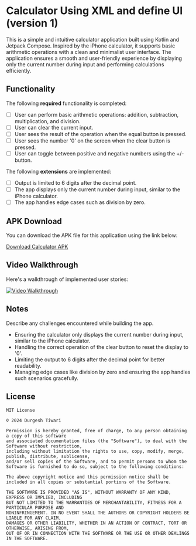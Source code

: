 # Calculator Using XML and define UI  (version 1)

This is a simple and intuitive calculator application built using Kotlin and Jetpack Compose. Inspired by the iPhone calculator, it supports basic arithmetic operations with a clean and minimalist user interface. The application ensures a smooth and user-friendly experience by displaying only the current number during input and performing calculations efficiently.

## Functionality 

The following **required** functionality is completed:

* [ ] User can perform basic arithmetic operations: addition, subtraction, multiplication, and division.
* [ ] User can clear the current input.
* [ ] User sees the result of the operation when the equal button is pressed.
* [ ] User sees the number '0' on the screen when the clear button is pressed.
* [ ] User can toggle between positive and negative numbers using the +/- button.

The following **extensions** are implemented:

* [ ] Output is limited to 6 digits after the decimal point.
* [ ] The app displays only the current number during input, similar to the iPhone calculator.
* [ ] The app handles edge cases such as division by zero.

## APK Download

You can download the APK file for this application using the link below:

[Download Calculator APK](https://github.com/blackhat955/CalculatorUsingJetpack/blob/master/app-release_jetpack.apk)


## Video Walkthrough

Here's a walkthrough of implemented user stories:

[![Video Walkthrough](https://img.youtube.com/vi/nJ5L6Wda0S8/0.jpg)](https://www.youtube.com/shorts/nJ5L6Wda0S8)

## Notes

Describe any challenges encountered while building the app.
  - Ensuring the calculator only displays the current number during input, similar to the iPhone calculator.
  - Handling the correct operation of the clear button to reset the display to '0'.
  - Limiting the output to 6 digits after the decimal point for better readability.
  - Managing edge cases like division by zero and ensuring the app handles such scenarios gracefully.

## License

    MIT License

    © 2024 Durgesh Tiwari

    Permission is hereby granted, free of charge, to any person obtaining a copy of this software 
    and associated documentation files (the "Software"), to deal with the Software without restriction, 
    including without limitation the rights to use, copy, modify, merge, publish, distribute, sublicense,
    and/or sell copies of the Software, and to permit persons to whom the 
    Software is furnished to do so, subject to the following conditions:

    The above copyright notice and this permission notice shall be included in all copies or substantial portions of the Software.

    THE SOFTWARE IS PROVIDED "AS IS", WITHOUT WARRANTY OF ANY KIND, EXPRESS OR IMPLIED, INCLUDING 
    BUT NOT LIMITED TO THE WARRANTIES OF MERCHANTABILITY, FITNESS FOR A PARTICULAR PURPOSE AND 
    NONINFRINGEMENT. IN NO EVENT SHALL THE AUTHORS OR COPYRIGHT HOLDERS BE LIABLE FOR ANY CLAIM, 
    DAMAGES OR OTHER LIABILITY, WHETHER IN AN ACTION OF CONTRACT, TORT OR OTHERWISE, ARISING FROM, 
    OUT OF OR IN CONNECTION WITH THE SOFTWARE OR THE USE OR OTHER DEALINGS IN THE SOFTWARE.
